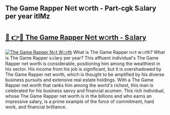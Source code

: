 ## The Game Rapper N𝚎t w𝚘rth - Part-cgk S𝚊lary per year itIMz

# <h2><a href="http://gc0p2d.nevu.top/?p=The+Game+Rapper">🔗 👉🔴 The Game Rapper N𝚎t w𝚘rth - S𝚊lary</a></h2>

[![The Game Rapper N𝚎t W𝚘rth](https://i.imgur.com/Oavwk0R.jpeg)](http://gc0p2d.nevu.top/?p=The+Game+Rapper)
What is The Game Rapper n𝚎t w𝚘rth? What is The Game Rapper s𝚊lary per year?
This affluent individual's The Game Rapper net worth is considerable, positioning him among the wealthiest in his sector. His income from his job is significant, but it is overshadowed by The Game Rapper net worth, which is thought to be amplified by his diverse business pursuits and extensive real estate holdings. With a The Game Rapper net worth that ranks him among the world's richest, this man is celebrated for his business savvy and financial acumen. This rich individual, whose The Game Rapper net worth is in the billions and who earns an impressive salary, is a prime example of the force of commitment, hard work, and financial brilliance.
